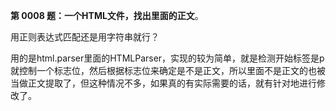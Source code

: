 **第 0008 题：**一个HTML文件，找出里面的**正文**。

用正则表达式匹配还是用字符串就行？ 

用的是html.parser里面的HTMLParser，实现的较为简单，就是检测开始标签是p就控制一个标志位，然后根据标志位来确定是不是正文，所以里面不是正文的也被当做正文提取了，但这种情况不多，如果真的有实际需要的话，就有针对地进行修改了。